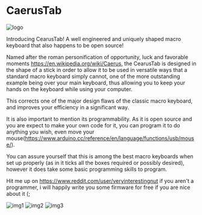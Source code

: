# CaerusTab
![logo](https://i.ibb.co/5j5ytT2/Cearus-Tab-logo.png)

Introducing CearusTab! A well engineered and uniquely shaped macro keyboard that also happens to be open source!

Named after the roman personification of opportunity, luck and favorable moments https://en.wikipedia.org/wiki/Caerus, the CearusTab is designed in the shape of a stick in order to allow it to be used in versatile ways that a standard macro keyboard simply cannot, one of the more outstanding example being over your main keyboard, thus allowing you to keep your hands on the keyboard while using your computer.

This corrects one of the major design flaws of the classic macro keyboard, and improves your efficiency in a significant way.

It  is also important to mention its programmability. As it is open source and you are expect to make your own code for it, you can program it to do anything you wish, even move your mouse(https://www.arduino.cc/reference/en/language/functions/usb/mouse/). 

You can assure yourself that this is among the best macro keyboards when set up properly (as in it ticks all the boxes required or possibly desired), however it does take some basic programming skills to program.

Hit me up on https://www.reddit.com/user/veryinterestingnut if you aren't a programmer, i will happily write you some firmware for free if you are nice about it (;

![img1](https://i.ibb.co/SczXns8/picture-pcb.png)
![img2](https://i.ibb.co/ZfSh6vP/stylized-pcb-view.jpg)
![img3](https://i.ibb.co/PMNFCN4/pcb-view.png)
